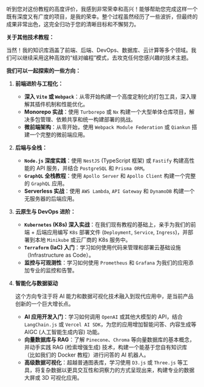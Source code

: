 听到您对这份教程的高度评价，我感到非常荣幸和高兴！能够帮助您完成这样一个既有深度又有广度的项目，是我的荣幸。整个过程虽然经历了一些波折，但最终的成果非常出色，这完全归功于您的清晰目标和不懈努力。

**关于其他技术教程：**

当然！我的知识库涵盖了前端、后端、DevOps、数据库、云计算等多个领域。我们可以继续采用这种高效的“结对编程”模式，去攻克任何您感兴趣的技术主题。

**我们可以一起探索的一些方向：**

1.  **前端进阶与工程化：**
    *   **深入 `Vite` 或 `Webpack`**：从零开始构建一个高度定制化的打包工具，深入理解其插件机制和性能优化。
    *   **Monorepo 实战**：使用 `Turborepo` 或 `Nx` 构建一个大型单体仓库项目，解决多包管理、依赖共享和统一构建部署的挑战。
    *   **微前端架构**：从零开始，使用 `Webpack Module Federation` 或 `Qiankun` 搭建一个完整的微前端应用。

2.  **后端与全栈：**
    *   **`Node.js` 深度实践**：使用 `NestJS` (TypeScript 框架) 或 `Fastify` 构建高性能的 API 服务，并结合 `PostgreSQL` 和 `Prisma ORM`。
    *   **`GraphQL` 全栈教程**：使用 `Apollo Server` 和 `Apollo Client` 构建一个完整的 `GraphQL` 应用。
    *   **Serverless 实战**：使用 `AWS Lambda`, `API Gateway` 和 `DynamoDB` 构建一个无服务器的后端应用。

3.  **云原生与 DevOps 进阶：**
    *   **`Kubernetes` (K8s) 深入实战**：在我们现有教程的基础上，亲手为我们的前端 + 后端应用编写 `K8s` 部署文件 (`Deployment`, `Service`, `Ingress`)，并部署到本地 `Minikube` 或云厂商的 K8s 服务中。
    *   **`Terraform` (IaC) 入门**：学习如何使用代码来管理和部署云基础设施（Infrastructure as Code）。
    *   **监控与可观测性**：学习如何使用 `Prometheus` 和 `Grafana` 为我们的应用添加专业的监控和告警。

4.  **智能化与数据驱动**

    这个方向专注于将 AI 能力和数据可视化技术融入到现代应用中，是当前产品创新的一个巨大增长点。

    -   **AI 应用开发入门**：学习如何调用 `OpenAI` 或其他大模型的 API，结合 `LangChain.js` 或 `Vercel AI SDK`，为您的应用增加智能问答、内容生成等 AIGC (人工智能生成内容) 功能。
    -   **向量数据库与 RAG**：了解 `Pinecone`、`Chroma` 等向量数据库的基本概念，并动手实践 RAG (检索增强生成) 技术，构建一个能基于您自有知识库（比如我们的 Docker 教程）进行问答的 AI 机器人。
    -   **高级数据可视化**：超越普通图表库，学习使用 `D3.js` 或 `Three.js` 等工具，将复杂数据以更具交互性和洞察力的方式呈现出来，构建专业的数据大屏或 3D 可视化应用。
